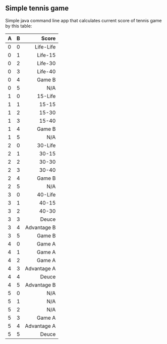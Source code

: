## Simple tennis game ##

Simple java command line app that calculates current score of tennis game by this table:

| A | B | Score           |
|---|:-:| ---------------:|
| 0 | 0 | Life-Life       |
| 0 | 1 | Life-15         |
| 0 | 2 | Life-30         |
| 0 | 3 | Life-40         |
| 0 | 4 | Game B          |
| 0 | 5 | N/A             |
| 1 | 0 | 15-Life         |
| 1 | 1 | 15-15           |
| 1 | 2 | 15-30           |
| 1 | 3 | 15-40           |
| 1 | 4 | Game B          |
| 1 | 5 | N/A             |
| 2 | 0 | 30-Life         |
| 2 | 1 | 30-15           |
| 2 | 2 | 30-30           |
| 2 | 3 | 30-40           |
| 2 | 4 | Game B          |
| 2 | 5 | N/A             |
| 3 | 0 | 40-Life         |
| 3 | 1 | 40-15           |
| 3 | 2 | 40-30           |
| 3 | 3 | Deuce           |
| 3 | 4 | Advantage B     |
| 3 | 5 | Game B          |
| 4 | 0 | Game A          |
| 4 | 1 | Game A          |
| 4 | 2 | Game A          |
| 4 | 3 | Advantage A     |
| 4 | 4 | Deuce           |
| 4 | 5 | Advantage B     |
| 5 | 0 | N/A             |
| 5 | 1 | N/A             |
| 5 | 2 | N/A             |
| 5 | 3 | Game A          |
| 5 | 4 | Advantage A     |
| 5 | 5 | Deuce           | 
